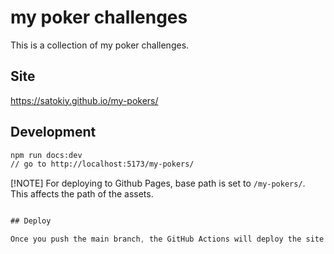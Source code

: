 # my poker challenges

This is a collection of my poker challenges.

## Site

https://satokiy.github.io/my-pokers/

## Development

```sh
npm run docs:dev
// go to http://localhost:5173/my-pokers/
```

[!NOTE]
For deploying to Github Pages, base path is set to `/my-pokers/`.  
This affects the path of the assets.  

```js

## Deploy

Once you push the main branch, the GitHub Actions will deploy the site to GitHub Pages.

